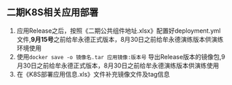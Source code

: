 ## 二期K8S相关应用部署
1. 应用Release之后，按照《二期公共组件地址.xlsx》配置好deployment.yml文件,<b>9月15号</b>之前给牟永德正式版本，8月30日之前给牟永德演练版本供演练环境使用
2. 使用```docker save -o 镜像名.tar 应用镜像:版本号``` 导出Release版本的镜像包,9月30日之前给牟永德正式版本，8月30日之前给牟永德演练版本供演练使用
3. 在《K8S部署应用信息.xls》文件补充镜像文件及tag信息

